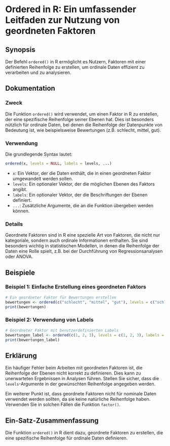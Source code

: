 <!--
Meta Description: # Ordered in R: Ein umfassender Leitfaden zur Nutzung von geordneten Faktoren ## Synopsis Der Befehl `ordered()` in R ermöglicht es Nutzern, Faktoren ...
Meta Keywords: die, der, ein, reihenfolge, ordered
-->

# Ordered in R: Ein umfassender Leitfaden zur Nutzung von geordneten Faktoren

## Synopsis
Der Befehl `ordered()` in R ermöglicht es Nutzern, Faktoren mit einer definierten Reihenfolge zu erstellen, um ordinale Daten effizient zu verarbeiten und zu analysieren.

## Dokumentation
### Zweck
Die Funktion `ordered()` wird verwendet, um einen Faktor in R zu erstellen, der eine spezifische Reihenfolge seiner Ebenen hat. Dies ist besonders nützlich für ordinale Daten, bei denen die Reihenfolge der Datenpunkte von Bedeutung ist, wie beispielsweise Bewertungen (z.B. schlecht, mittel, gut).

### Verwendung
Die grundlegende Syntax lautet:
```R
ordered(x, levels = NULL, labels = levels, ...)
```
- `x`: Ein Vektor, der die Daten enthält, die in einen geordneten Faktor umgewandelt werden sollen.
- `levels`: Ein optionaler Vektor, der die möglichen Ebenen des Faktors angibt.
- `labels`: Ein optionaler Vektor, der die Beschriftungen der Ebenen definiert.
- `...`: Zusätzliche Argumente, die an die Funktion übergeben werden können.

### Details
Geordnete Faktoren sind in R eine spezielle Art von Faktoren, die nicht nur kategoriale, sondern auch ordinale Informationen enthalten. Sie sind besonders wichtig in statistischen Modellen, in denen die Reihenfolge der Daten eine Rolle spielt, z.B. bei der Durchführung von Regressionsanalysen oder ANOVA.

## Beispiele
### Beispiel 1: Einfache Erstellung eines geordneten Faktors
```R
# Ein geordneter Faktor für Bewertungen erstellen
bewertungen <- ordered(c("schlecht", "mittel", "gut"), levels = c("schlecht", "mittel", "gut"))
print(bewertungen)
```

### Beispiel 2: Verwendung von Labels
```R
# Geordneter Faktor mit benutzerdefinierten Labels
bewertungen_label <- ordered(c(1, 2, 3), levels = c(1, 2, 3), labels = c("schlecht", "mittel", "gut"))
print(bewertungen_label)
```

## Erklärung
Ein häufiger Fehler beim Arbeiten mit geordneten Faktoren ist, die Reihenfolge der Ebenen nicht korrekt zu definieren. Dies kann zu unerwarteten Ergebnissen in Analysen führen. Stellen Sie sicher, dass die `levels`-Argumente in der gewünschten Reihenfolge angegeben werden.

Ein weiterer Punkt ist, dass geordnete Faktoren nicht für nominale Daten verwendet werden sollten, da sie keine natürliche Reihenfolge haben. Verwenden Sie in solchen Fällen die Funktion `factor()`.

## Ein-Satz-Zusammenfassung
Die Funktion `ordered()` in R dient dazu, geordnete Faktoren zu erstellen, die eine spezifische Reihenfolge für ordinale Daten definieren.